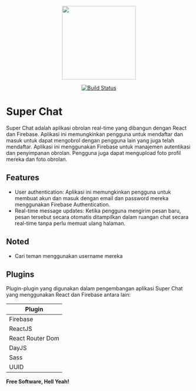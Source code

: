 <p align="center"><a href="https://laravel.com" target="_blank"><img src="https://user-images.githubusercontent.com/83684256/226094049-65ff42e0-fa3f-4d8f-aa07-77ce4cdad9e4.png" width="200"></a></p>
<p align="center">
<a href="#"><img src="https://travis-ci.org/laravel/framework.svg" alt="Build Status"></a>
</p>

# Super Chat

Super Chat adalah aplikasi obrolan real-time yang dibangun dengan React dan Firebase. Aplikasi ini memungkinkan pengguna untuk mendaftar dan masuk untuk dapat mengobrol dengan pengguna lain yang juga telah mendaftar. Aplikasi ini menggunakan Firebase untuk manajemen autentikasi dan penyimpanan obrolan. Pengguna juga dapat mengupload foto profil mereka dan foto obrolan.

## Features

- User authentication: Aplikasi ini memungkinkan pengguna untuk membuat akun dan masuk dengan email dan password mereka menggunakan Firebase Authentication.
- Real-time message updates: Ketika pengguna mengirim pesan baru, pesan tersebut secara otomatis ditampilkan dalam ruangan chat secara real-time tanpa perlu memuat ulang halaman.

## Noted

- Cari teman menggunakan username mereka

## Plugins

Plugin-plugin yang digunakan dalam pengembangan aplikasi Super Chat yang menggunakan React dan Firebase antara lain:

| Plugin           |
| ---------------- |
| Firebase         |
| ReactJS          |
| React Router Dom |
| DayJS            |
| Sass             |
| UUID             |

**Free Software, Hell Yeah!**
